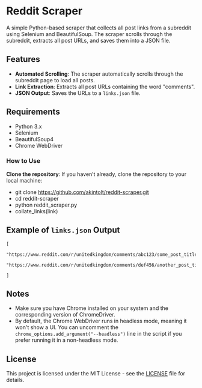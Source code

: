 # Reddit Scraper

A simple Python-based scraper that collects all post links from a subreddit using Selenium and BeautifulSoup. The scraper scrolls through the subreddit, extracts all post URLs, and saves them into a JSON file.

## Features

- **Automated Scrolling**: The scraper automatically scrolls through the subreddit page to load all posts.
- **Link Extraction**: Extracts all post URLs containing the word "comments".
- **JSON Output**: Saves the URLs to a `links.json` file.

## Requirements

- Python 3.x
- Selenium
- BeautifulSoup4
- Chrome WebDriver

### How to Use

**Clone the repository**:
   If you haven’t already, clone the repository to your local machine:


   - git clone https://github.com/akintolt/reddit-scraper.git
   - cd reddit-scraper
   - python reddit_scraper.py
   - collate_links(link)


## Example of `links.json` Output
```
[
    "https://www.reddit.com/r/unitedkingdom/comments/abc123/some_post_title/",
    "https://www.reddit.com/r/unitedkingdom/comments/def456/another_post_title/",
    
]
```

## Notes

- Make sure you have Chrome installed on your system and the corresponding version of ChromeDriver.
- By default, the Chrome WebDriver runs in headless mode, meaning it won't show a UI. You can uncomment the `chrome_options.add_argument("--headless")` line in the script if you prefer running it in a non-headless mode.

## License

This project is licensed under the MIT License - see the [LICENSE](LICENSE) file for details.
